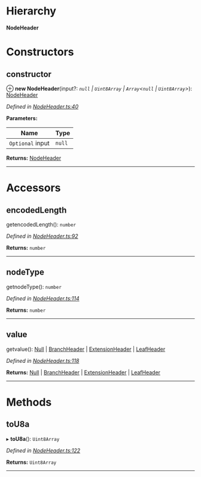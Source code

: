 

# Hierarchy

**NodeHeader**

# Constructors

<a id="constructor"></a>

##  constructor

⊕ **new NodeHeader**(input?: *`null` | `Uint8Array` | `Array`<`null` | `Uint8Array`>*): [NodeHeader](_nodeheader_.nodeheader.md)

*Defined in [NodeHeader.ts:40](https://github.com/polkadot-js/common/blob/dd77c3c/packages/trie-codec/src/NodeHeader.ts#L40)*

**Parameters:**

| Name | Type |
| ------ | ------ |
| `Optional` input | `null` | `Uint8Array` | `Array`<`null` | `Uint8Array`> |

**Returns:** [NodeHeader](_nodeheader_.nodeheader.md)

___

# Accessors

<a id="encodedlength"></a>

##  encodedLength

getencodedLength(): `number`

*Defined in [NodeHeader.ts:92](https://github.com/polkadot-js/common/blob/dd77c3c/packages/trie-codec/src/NodeHeader.ts#L92)*

**Returns:** `number`

___
<a id="nodetype"></a>

##  nodeType

getnodeType(): `number`

*Defined in [NodeHeader.ts:114](https://github.com/polkadot-js/common/blob/dd77c3c/packages/trie-codec/src/NodeHeader.ts#L114)*

**Returns:** `number`

___
<a id="value"></a>

##  value

getvalue(): [Null](_nodeheader_.null.md) | [BranchHeader](_nodeheader_.branchheader.md) | [ExtensionHeader](_nodeheader_.extensionheader.md) | [LeafHeader](_nodeheader_.leafheader.md)

*Defined in [NodeHeader.ts:118](https://github.com/polkadot-js/common/blob/dd77c3c/packages/trie-codec/src/NodeHeader.ts#L118)*

**Returns:** [Null](_nodeheader_.null.md) | [BranchHeader](_nodeheader_.branchheader.md) | [ExtensionHeader](_nodeheader_.extensionheader.md) | [LeafHeader](_nodeheader_.leafheader.md)

___

# Methods

<a id="tou8a"></a>

##  toU8a

▸ **toU8a**(): `Uint8Array`

*Defined in [NodeHeader.ts:122](https://github.com/polkadot-js/common/blob/dd77c3c/packages/trie-codec/src/NodeHeader.ts#L122)*

**Returns:** `Uint8Array`

___

